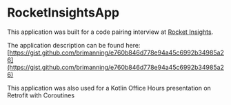 # RocketInsightsApp

This application was built for a code pairing interview at [Rocket Insights](http://www.rocketinsights.com/).

The application description can be found here: [https://gist.github.com/brimanning/e760b846d778e94a45c6992b34985a26](https://gist.github.com/brimanning/e760b846d778e94a45c6992b34985a26)


This application was also used for a Kotlin Office Hours presentation on Retrofit with Coroutines
